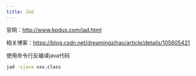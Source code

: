 ```yaml
---
title: Jad
---
```


官网：<http://www.kpdus.com/jad.html>

相关博客：<https://blog.csdn.net/dreamingzihao/article/details/105605421>

使用命令行反编译java代码

```bash
jad -sjava xxx.class
```

